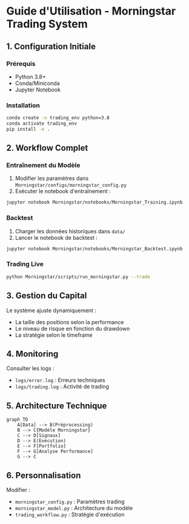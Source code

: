 # Guide d'Utilisation - Morningstar Trading System

## 1. Configuration Initiale
### Prérequis
- Python 3.8+
- Conda/Miniconda
- Jupyter Notebook

### Installation
```bash
conda create -n trading_env python=3.8
conda activate trading_env
pip install -e .
```

## 2. Workflow Complet

### Entraînement du Modèle
1. Modifier les paramètres dans `Morningstar/configs/morningstar_config.py`
2. Exécuter le notebook d'entraînement :
```bash
jupyter notebook Morningstar/notebooks/Morningstar_Training.ipynb
```

### Backtest
1. Charger les données historiques dans `data/`
2. Lancer le notebook de backtest :
```bash
jupyter notebook Morningstar/notebooks/Morningstar_Backtest.ipynb
```

### Trading Live
```bash
python Morningstar/scripts/run_morningstar.py --trade
```

## 3. Gestion du Capital
Le système ajuste dynamiquement :
- La taille des positions selon la performance
- Le niveau de risque en fonction du drawdown
- La stratégie selon le timeframe

## 4. Monitoring
Consulter les logs :
- `logs/error.log` : Erreurs techniques
- `logs/trading.log` : Activité de trading

## 5. Architecture Technique
```mermaid
graph TD
    A[Data] --> B(Préprocessing)
    B --> C{Modèle Morningstar}
    C --> D[Signaux]
    D --> E(Execution)
    E --> F[Portfolio]
    F --> G[Analyse Performance]
    G --> C
```

## 6. Personnalisation
Modifier :
- `morningstar_config.py` : Paramètres trading
- `morningstar_model.py` : Architecture du modèle
- `trading_workflow.py` : Stratégie d'exécution
